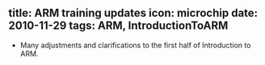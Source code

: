 title: ARM training updates
icon: microchip
date: 2010-11-29
tags: ARM, IntroductionToARM
----

* Many adjustments and clarifications to the first half of Introduction to ARM.
